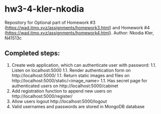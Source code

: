 # hw3-4-kler-nkodia
Repository for Optional part of Homework #3 (https://wad.itmo.xyz/assignments/homework3.html) and Homework #4 (https://wad.itmo.xyz/assignments/homework4.html). Author: Nkodia Kler, N41513c

## Completed steps:
1. Create web application, which can authenticate user with password:
1.1. Listen on localhost:5000
1.1. Render authentication form on http://localhost:5000/
1.1. Return static images and files on http://localhost:5000/static/<image_name>
1.1. Has secret page for authenticated users on http://localhost:5000/cabinet
1. Add registration function to append new users on http://localhost:5000/register/
1. Allow users logout http://localhost:5000/logout
1. Valid usernames and passwords are stored in MongoDB database

